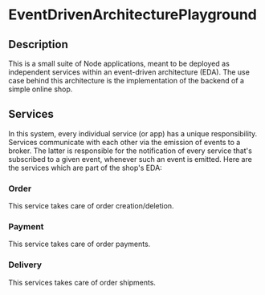 # EventDrivenArchitecturePlayground

## Description
This is a small suite of Node applications, meant to be deployed as independent services within an event-driven architecture (EDA). The use case behind this architecture is the implementation of the backend of a simple online shop.

## Services
In this system, every individual service (or app) has a unique responsibility. Services communicate with each other via the emission of events to a broker. The latter is responsible for the notification of every service that's subscribed to a given event, whenever such an event is emitted. Here are the services which are part of the shop's EDA:

### Order
This service takes care of order creation/deletion.

### Payment
This service takes care of order payments.

### Delivery
This services takes care of order shipments.